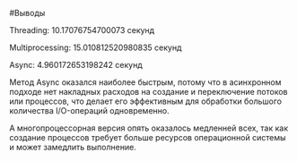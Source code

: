 #Выводы

Threading: 10.17076754700073 секунд

Multiprocessing: 15.010812520980835 секунд

Async: 4.960172653198242 секунд

Метод Async оказался наиболее быстрым, потому что в асинхронном 
подходе нет накладных расходов 
на создание и переключение потоков или процессов, 
что делает его эффективным для обработки 
большого количества I/O-операций одновременно.

А многопроцессорная версия опять оказалось медленней всех, так как 
создание процессов требует больше ресурсов операционной 
системы и может замедлить выполнение.